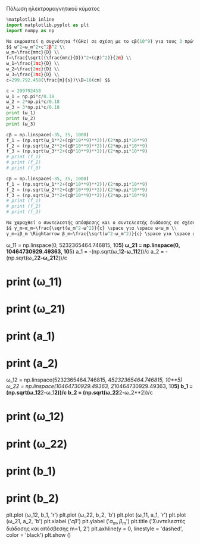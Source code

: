 Πόλωση  ηλεκτρομαγνητικού κύματος

```python
%matplotlib inline
import matplotlib.pyplot as plt
import numpy as np

Να εκφραστεί η συχνότητα f(GHz) σε σχέση με το cβ(10^9) για τους 3 πρώτους ρυθμούς αποκοπής.
$$ ω^2=ω_m^2+c^2β^2 \\
ω_m=\frac{mπc}{D} \\
f=\frac{\sqrt((\frac{mπc}{D})^2+(cβ)^2)}{2π} \\
ω_1=\frac{1πc}{D} \\
ω_2=\frac{2πc}{D} \\
ω_3=\frac{3πc}{D} \\
c=299.792.458(\frac{m}{s})\\D=18(cm) $$

c = 299792458
ω_1 = np.pi*c/0.18
ω_2 = 2*np.pi*c/0.18
ω_3 = 3*np.pi*c/0.18
print (ω_1)
print (ω_2)
print (ω_3)

cβ = np.linspace(-35, 35, 1000)
f_1 = (np.sqrt(ω_1**2+(cβ*10**9)**2))/(2*np.pi*10**9)
f_2 = (np.sqrt(ω_2**2+(cβ*10**9)**2))/(2*np.pi*10**9)
f_3 = (np.sqrt(ω_3**2+(cβ*10**9)**2))/(2*np.pi*10**9)
# print (f_1)
# print (f_2)
# print (f_3)

cβ = np.linspace(-35, 35, 1000)
f_1 = (np.sqrt(ω_1**2+(cβ*10**9)**2))/(2*np.pi*10**9)
f_2 = (np.sqrt(ω_2**2+(cβ*10**9)**2))/(2*np.pi*10**9)
f_3 = (np.sqrt(ω_3**2+(cβ*10**9)**2))/(2*np.pi*10**9)
# print (f_1)
# print (f_2)
# print (f_3)

Να χαραχθεί ο συντελεστής απόσβεσης και ο συντελεστής διάδοσης σε σχέση με το cβ για τους 2 πρώτους ρυθμούς αποκοπής.
$$ γ_m=α_m=\frac{\sqrt(ω_m^2-ω^2)}{c} \space για \space ω<ω_m \\
γ_m=iβ_m \Rightarrow β_m=\frac{\sqrt(ω^2-ω_m^2)}{c} \space για \space ω>ω_m $$

```
ω_11 = np.linspace(0, 5232365464.746815, 10**5)
ω_21 = np.linspace(0, 10464730929.49363, 10**5)
a_1 = -(np.sqrt(ω_1**2-ω_11**2))/c
a_2 = -(np.sqrt(ω_2**2-ω_21**2))/c
# print (ω_11)
# print (ω_21)
# print (a_1)
# print (a_2)


ω_12 = np.linspace(5232365464.746815, 4*5232365464.746815, 10**5)
ω_22 = np.linspace(10464730929.49363, 2*10464730929.49363, 10**5)
b_1 = (np.sqrt(ω_12**2-ω_1**2))/c
b_2 = (np.sqrt(ω_22**2-ω_2**2))/c
# print (ω_12)
# print (ω_22)
# print (b_1)
# print (b_2)


plt.plot (ω_12, b_1, 'r')
plt.plot (ω_22, b_2, 'b')
plt.plot (ω_11, a_1, 'r')
plt.plot (ω_21, a_2, 'b')
plt.xlabel ('$cβ$')
plt.ylabel ('$α_m, β_m$')
plt.title ('Συντελεστές διάδοσης και απόσβεσης m=1, 2')
plt.axhline(y = 0, linestyle = 'dashed', color = 'black')
plt.show ()

